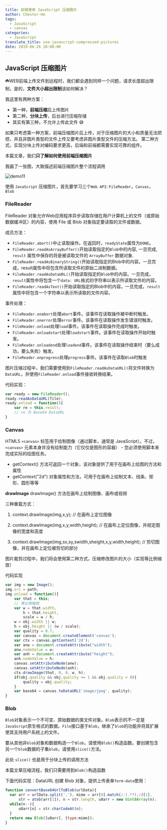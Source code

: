```yaml
---
title: 前端使用 JavaScript 压缩图片
author: Chester-He
tags:
  - JavaScript
  - canvas
categories:
  - JavaScript
translate_title: use-javascript-compressed-pictures
date: 2019-06-26 20:00:00
---
```


## JavaScript 压缩图片

☘️WEB前端上传文件到远程时，我们都会遇到同样一个问题，请求长度超出限制，是的，**文件大小超出限制**该如何解决？

我这里有两种方案：

- 第一种，**前端压缩**后上传图片
- 第二种，**分块上传**，后台进行压缩存储
- 其实有第三种，不允许上传此文件 😅

如果只考虑第一种方案，前端压缩图片后上传，对于压缩图片的大小和质量无法把控，并且非图片类型的文件上传又要考虑非图片类型文件的压缩方法。
第二种方式，实现分块上传对编码要求更高，后端和前端都需要实现可靠的组件。

本篇文章，我们**只了解如何使用前端压缩图片**

我画了一张图，大致描述前端压缩图片整个流程调用

![demo11](/images/demo11.jpg)

使用 `JavaScript` 压缩图片，首先要学习三个`Web API`: `FileReader`，`Canvas`，`Blob`

### FileReader

FileReader 对象允许Web应用程序异步读取存储在用户计算机上的文件（或原始数据缓冲区）的内容，使用 File 或 Blob 对象指定要读取的文件或数据。

成员方法：

- `FileReader.abort()`中止读取操作。在返回时，`readyState`属性为`DONE`。
- `FileReader.readAsArrayBuffer()`开始读取指定的`Blob`中的内容, 一旦完成, `result` 属性中保存的将是被读取文件的 `ArrayBuffer` 数据对象.
- `FileReader.readAsBinaryString()`开始读取指定的Blob中的内容。一旦完成，result属性中将包含所读取文件的原始二进制数据。
- `FileReader.readAsDataURL()`开始读取指定的`Blob`中的内容。一旦完成，`result`属性中将包含一个`data: URL`格式的字符串以表示所读取文件的内容。
- `FileReader.readAsText()`开始读取指定的Blob中的内容。一旦完成，`result`属性中将包含一个字符串以表示所读取的文件内容。

事件处理：

- `FileReader.onabort`处理`abort`事件。该事件在读取操作被中断时触发。
- `FileReader.onerror`处理`error`事件。该事件在读取操作发生错误时触发。
- `FileReader.onload`处理`load`事件。该事件在读取操作完成时触发。
- `FileReader.onloadstart`处理`loadstart`事件。该事件在读取操作开始时触发。
- `FileReader.onloadend`处理`loadend`事件。该事件在读取操作结束时（要么成功，要么失败）触发。
- `FileReader.onprogress`处理`progress`事件。该事件在读取`Blob`时触发

图片压缩过程中，我们需要使用到`FileReader.readAsDataURL()`将文件转换为`DataURL`，并使用`FileReader.onload`事件接收转换结果。

代码实现：
```javascript
var ready = new FileReader();
ready.readAsDataURL(file);
ready.onload = function(){
    var re = this.result;
    // re 为 Base64 DataURL
}
```

### Canvas

HTML5 `<canvas>` 标签用于绘制图像（通过脚本，通常是 JavaScript）。不过，`<canvas>` 元素本身并没有绘制能力（它仅仅是图形的容器） - 您必须使用脚本来完成实际的绘图任务。
 - getContext() 方法可返回一个对象，该对象提供了用于在画布上绘图的方法和属性
 - getContext("2d") 对象属性和方法，可用于在画布上绘制文本、线条、矩形、圆形等等


**drawImage** drawImage() 方法在画布上绘制图像、画布或视频

三种重载方式：

1. context.drawImage(img,x,y); // 在画布上定位图像

2. context.drawImage(img,x,y,width,height); // 在画布上定位图像，并规定图像的宽度和高度

3. context.drawImage(img,sx,sy,swidth,sheight,x,y,width,height); // 剪切图像，并在画布上定位被剪切的部分

图片裁剪过程中，我们将会使用第二种方式，压缩修改图片的大小（实现等比例缩放）

代码实现
```javascript
var img = new Image();
img.src = path;
img.onload = function(){
    var that = this;
    // 等比例缩放
    var w = that.width,
        h = that.height,
        scale = w / h;
    w = obj.width || w;
    h = obj.height || (w / scale);
    var quality = 0.7;
    var canvas = document.createElement('canvas');
    var ctx = canvas.getContext('2d');
    var anw = document.createAttribute("width");
    anw.nodeValue = w;
    var anh = document.createAttribute("height");
    anh.nodeValue = h;
    canvas.setAttributeNode(anw);
    canvas.setAttributeNode(anh);
    ctx.drawImage(that, 0, 0, w, h);
    if(obj.quality && obj.quality <= 1 && obj.quality > 0){
        quality = obj.quality;
    }
    var base64 = canvas.toDataURL('image/jpeg', quality);
}
```

### Blob

`Blob`对象表示一个不可变、原始数据的类文件对象。`Blob`表示的不一定是`JavaScript`原生格式的数据。`File`接口基于`Blob`，继承了`blob`的功能并将其扩展使其支持用户系统上的文件。

要从其他非`blob`对象和数据构造一个`Blob`，请使用`Blob()`构造函数。要创建包含另一个`blob`数据的子集`blob`，请使用`slice()`方法。

此处 `slice()` 也是用于分块上传的调用方法

本篇文章压缩流程，我们只需要用到`Blob()`构造函数

下面代码实现：DataURL 创建 Blob 对象，提供上传表单`form-data`使用：

```javascript
function convertBase64UrlToBlob(urlData){
  var arr = urlData.split(','), mime = arr[0].match(/:(.*?);/)[1],
      str = atob(arr[1]), n = str.length, u8arr = new Uint8Array(n);
  while(n--){
      u8arr[n] = str.charCodeAt(n);
  }
  return new Blob([u8arr], {type:mime});
}
```